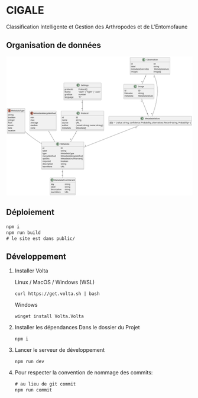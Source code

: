 # CIGALE

Classification Intelligente et Gestion des Arthropodes et de L'Entomofaune

## Organisation de données

![](./database.png)

## Déploiement

```
npm i
npm run build
# le site est dans public/
```

## Développement

1. Installer Volta

   Linux / MacOS / Windows (WSL)

   ```
   curl https://get.volta.sh | bash
   ```

   Windows

   ```
   winget install Volta.Volta
   ```

2. Installer les dépendances
   Dans le dossier du Projet

   ```
   npm i
   ```

3. Lancer le serveur de développement

   ```
   npm run dev
   ```

4. Pour respecter la convention de nommage des commits:
   ```
   # au lieu de git commit
   npm run commit
   ```
